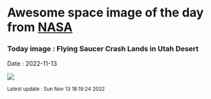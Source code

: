
# Awesome space image of the day from [NASA](https://api.nasa.gov/)

### Today image : Flying Saucer Crash Lands in Utah Desert
Date : 2022-11-13

![](https://apod.nasa.gov/apod/image/2211/GenesisImpact_nasa_960.jpg)

<small>Latest update : Sun Nov 13 18:19:24 2022</small>
        